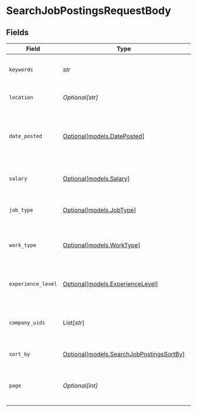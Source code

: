 # SearchJobPostingsRequestBody


## Fields

| Field                                                                            | Type                                                                             | Required                                                                         | Description                                                                      |
| -------------------------------------------------------------------------------- | -------------------------------------------------------------------------------- | -------------------------------------------------------------------------------- | -------------------------------------------------------------------------------- |
| `keywords`                                                                       | *str*                                                                            | :heavy_check_mark:                                                               | Keywords to search for in job postings                                           |
| `location`                                                                       | *Optional[str]*                                                                  | :heavy_minus_sign:                                                               | Location to filter job postings                                                  |
| `date_posted`                                                                    | [Optional[models.DatePosted]](../models/dateposted.md)                           | :heavy_minus_sign:                                                               | Filter for job postings based on when they were posted                           |
| `salary`                                                                         | [Optional[models.Salary]](../models/salary.md)                                   | :heavy_minus_sign:                                                               | Salary range to filter job postings                                              |
| `job_type`                                                                       | [Optional[models.JobType]](../models/jobtype.md)                                 | :heavy_minus_sign:                                                               | Job type to filter (e.g., Full-time, Part-time)                                  |
| `work_type`                                                                      | [Optional[models.WorkType]](../models/worktype.md)                               | :heavy_minus_sign:                                                               | Work type to filter (e.g., Remote, On-site)                                      |
| `experience_level`                                                               | [Optional[models.ExperienceLevel]](../models/experiencelevel.md)                 | :heavy_minus_sign:                                                               | Experience level to filter (e.g., Associate, Executive)                          |
| `company_uids`                                                                   | List[*str*]                                                                      | :heavy_minus_sign:                                                               | List of company unique identifiers to filter                                     |
| `sort_by`                                                                        | [Optional[models.SearchJobPostingsSortBy]](../models/searchjobpostingssortby.md) | :heavy_minus_sign:                                                               | The criteria to sort results                                                     |
| `page`                                                                           | *Optional[int]*                                                                  | :heavy_minus_sign:                                                               | Page number for pagination (default is 1)                                        |